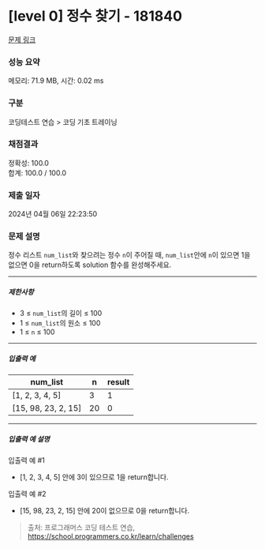 # [level 0] 정수 찾기 - 181840 

[문제 링크](https://school.programmers.co.kr/learn/courses/30/lessons/181840) 

### 성능 요약

메모리: 71.9 MB, 시간: 0.02 ms

### 구분

코딩테스트 연습 > 코딩 기초 트레이닝

### 채점결과

정확성: 100.0<br/>합계: 100.0 / 100.0

### 제출 일자

2024년 04월 06일 22:23:50

### 문제 설명

<p>정수 리스트 <code>num_list</code>와 찾으려는 정수 <code>n</code>이 주어질 때, <code>num_list</code>안에 <code>n</code>이 있으면 1을 없으면 0을 return하도록 solution 함수를 완성해주세요.</p>

<hr>

<h5>제한사항</h5>

<ul>
<li>3 ≤ <code>num_list</code>의 길이 ≤ 100</li>
<li>1 ≤ <code>num_list</code>의 원소 ≤ 100</li>
<li>1 ≤ <code>n</code> ≤ 100</li>
</ul>

<hr>

<h5>입출력 예</h5>
<table class="table">
        <thead><tr>
<th>num_list</th>
<th>n</th>
<th>result</th>
</tr>
</thead>
        <tbody><tr>
<td>[1, 2, 3, 4, 5]</td>
<td>3</td>
<td>1</td>
</tr>
<tr>
<td>[15, 98, 23, 2, 15]</td>
<td>20</td>
<td>0</td>
</tr>
</tbody>
      </table>
<hr>

<h5>입출력 예 설명</h5>

<p>입출력 예 #1</p>

<ul>
<li>[1, 2, 3, 4, 5] 안에 3이 있으므로 1을 return합니다.</li>
</ul>

<p>입출력 예 #2</p>

<ul>
<li>[15, 98, 23, 2, 15] 안에 20이 없으므로 0을 return합니다.</li>
</ul>


> 출처: 프로그래머스 코딩 테스트 연습, https://school.programmers.co.kr/learn/challenges